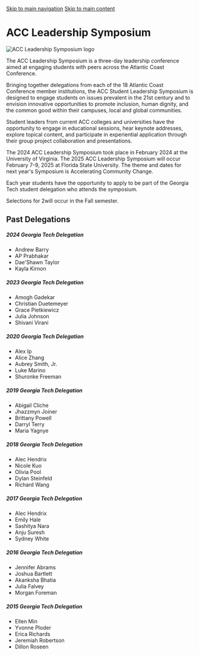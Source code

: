 [Skip to main navigation](https://studentengagement.gatech.edu/get-involved/acc-leadership-symposium#main-navigation) [Skip to main content](https://studentengagement.gatech.edu/get-involved/acc-leadership-symposium#main-content)

# ACC Leadership Symposium

![ACC Leadership Symposium logo](https://studentengagement.gatech.edu/sites/default/files/2022-06/acc_logo.png)

The ACC Leadership Symposium is a three-day leadership conference aimed at engaging students with peers across the Atlantic Coast Conference.

Bringing together delegations from each of the 18 Atlantic Coast Conference member institutions, the ACC Student Leadership Symposium is designed to engage students on issues prevalent in the 21st century and to envision innovative opportunities to promote inclusion, human dignity, and the common good within their campuses, local and global communities.

Student leaders from current ACC colleges and universities have the opportunity to engage in educational sessions, hear keynote addresses, explore topical content, and participate in experiential application through their group project collaboration and presentations.

The 2024 ACC Leadership Symposium took place in February 2024 at the University of Virginia. The 2025 ACC Leadership Symposium will occur February 7-9, 2025 at Florida State University. The theme and dates for next year's Symposium is Accelerating Community Change.

Each year students have the opportunity to apply to be part of the Georgia Tech student delegation who attends the symposium.

Selections for 2will occur in the Fall semester.

## Past Delegations

##### 2024 Georgia Tech Delegation

- Andrew Barry
- AP Prabhakar
- Dae'Shawn Taylor
- Kayla Kirnon

##### 2023 Georgia Tech Delegation

- Amogh Gadekar
- Christian Duetemeyer
- Grace Pietkiewicz
- Julia Johnson
- Shivani Virani

##### 2020 Georgia Tech Delegation

- Alex Ip
- Alice Zhang
- Aubrey Smith, Jr.
- Luke Marino
- Shuronke Freeman

##### 2019 Georgia Tech Delegation

- Abigail Cliche
- Jhazzmyn Joiner
- Brittany Powell
- Darryl Terry
- Maria Yagnye

##### 2018 Georgia Tech Delegation

- Alec Hendrix
- Nicole Kuo
- Olivia Pool
- Dylan Steinfeld
- Richard Wang

##### 2017 Georgia Tech Delegation

- Alec Hendrix
- Emily Hale
- Sashitya Nara
- Anju Suresh
- Sydney White

##### 2016 Georgia Tech Delegation

- Jennifer Abrams
- Joshua Bartlett
- Akanksha Bhatia
- Julia Falvey
- Morgan Foreman

##### 2015 Georgia Tech Delegation

- Ellen Min
- Yvonne Ploder
- Erica Richards
- Jeremiah Robertson
- Dillon Roseen